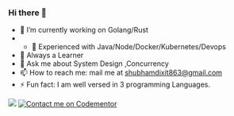 ### Hi there 👋

- 🔭 I’m currently working on Golang/Rust
- - 🔭 Experienced with Java/Node/Docker/Kubernetes/Devops
- 🌱 Always a Learner
- 💬 Ask me about System Design ,Concurrency 
- 📫 How to reach me: mail me at shubhamdixit863@gmail.com
- ⚡ Fun fact: I am well versed in 3 programming Languages. 

<!--
**shubhamdixit863/shubhamdixit863** is a ✨ _special_ ✨ repository because its `README.md` (this file) appears on your GitHub profile.

Here are some ideas to get you started:


-->
![](https://komarev.com/ghpvc/?username=shubhamdixit863&color=green)
[![Contact me on Codementor](https://www.codementor.io/m-badges/shubhamdixit863/im-a-cm-b.svg)](https://www.codementor.io/@shubhamdixit863?refer=badge)
